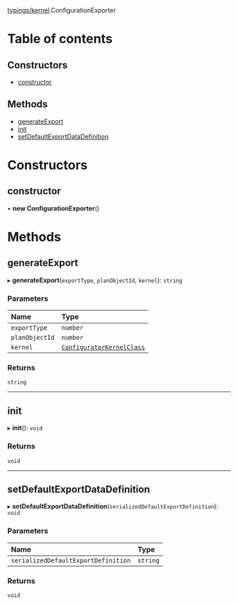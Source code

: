 [typings/kernel](../modules/typings_kernel.md).ConfigurationExporter

# Table of contents

## Constructors

- [constructor](typings_kernel.ConfigurationExporter.md#constructor)

## Methods

- [generateExport](typings_kernel.ConfigurationExporter.md#generateexport)
- [init](typings_kernel.ConfigurationExporter.md#init)
- [setDefaultExportDataDefinition](typings_kernel.ConfigurationExporter.md#setdefaultexportdatadefinition)

# Constructors

## constructor

• **new ConfigurationExporter**()

# Methods

## generateExport

▸ **generateExport**(`exportType`, `planObjectId`, `kernel`): `string`

### Parameters

| Name | Type |
| :------ | :------ |
| `exportType` | `number` |
| `planObjectId` | `number` |
| `kernel` | [`ConfiguratorKernelClass`](typings_kernel.ConfiguratorKernelClass.md) |

### Returns

`string`

___

## init

▸ **init**(): `void`

### Returns

`void`

___

## setDefaultExportDataDefinition

▸ **setDefaultExportDataDefinition**(`serializedDefaultExportDefinition`): `void`

### Parameters

| Name | Type |
| :------ | :------ |
| `serializedDefaultExportDefinition` | `string` |

### Returns

`void`

